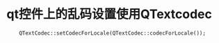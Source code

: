 # qt控件上的乱码设置使用QTextcodec

```
    QTextCodec::setCodecForLocale(QTextCodec::codecForLocale());
```

